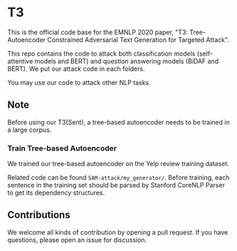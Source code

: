 # T3

This is the official code base for the EMNLP 2020 paper, "T3: Tree-Autoencoder Constrained Adversarial Text Generation for Targeted Attack".

This repo contains the code to attack both classification models (self-attentive models and BERT) and question answering models (BiDAF and BERT). We put our attack code in each folders. 

You may use our code to attack other NLP tasks.

## Note

Before using our T3(Sent), a tree-based autoencoder needs to be trained in a large corpus.

### Train Tree-based Autoencoder

We trained our tree-based autoencoder on the Yelp review training dataset. 

Related code can be found `SAM-attack/my_generator/`. Before training, each 
sentence in the training set should be parsed by Stanford CoreNLP Parser to get its dependency structures.

## Contributions

We welcome all kinds of contribution by opening a pull request. If you have questions, please open an issue for discussion.   

